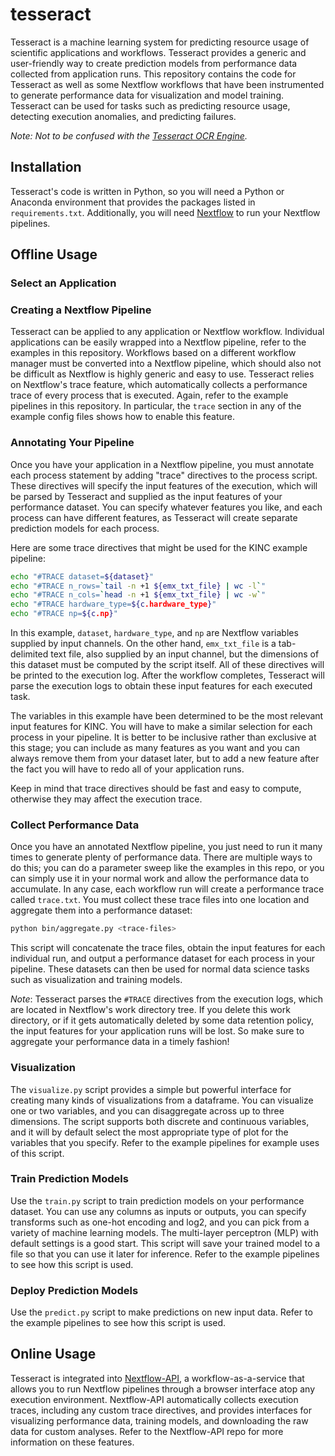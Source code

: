 # tesseract

Tesseract is a machine learning system for predicting resource usage of scientific applications and workflows. Tesseract provides a generic and user-friendly way to create prediction models from performance data collected from application runs. This repository contains the code for Tesseract as well as some Nextflow workflows that have been instrumented to generate performance data for visualization and model training. Tesseract can be used for tasks such as predicting resource usage, detecting execution anomalies, and predicting failures.

_Note: Not to be confused with the [Tesseract OCR Engine](https://github.com/tesseract-ocr)._

## Installation

Tesseract's code is written in Python, so you will need a Python or Anaconda environment that provides the packages listed in `requirements.txt`. Additionally, you will need [Nextflow](https://www.nextflow.io/) to run your Nextflow pipelines.

## Offline Usage

### Select an Application

### Creating a Nextflow Pipeline

Tesseract can be applied to any application or Nextflow workflow. Individual applications can be easily wrapped into a Nextflow pipeline, refer to the examples in this repository. Workflows based on a different workflow manager must be converted into a Nextflow pipeline, which should also not be difficult as Nextflow is highly generic and easy to use. Tesseract relies on Nextflow's trace feature, which automatically collects a performance trace of every process that is executed. Again, refer to the example pipelines in this repository. In particular, the `trace` section in any of the example config files shows how to enable this feature.

### Annotating Your Pipeline

Once you have your application in a Nextflow pipeline, you must annotate each process statement by adding "trace" directives to the process script. These directives will specify the input features of the execution, which will be parsed by Tesseract and supplied as the input features of your performance dataset. You can specify whatever features you like, and each process can have different features, as Tesseract will create separate prediction models for each process.

Here are some trace directives that might be used for the KINC example pipeline:
```bash
echo "#TRACE dataset=${dataset}"
echo "#TRACE n_rows=`tail -n +1 ${emx_txt_file} | wc -l`"
echo "#TRACE n_cols=`head -n +1 ${emx_txt_file} | wc -w`"
echo "#TRACE hardware_type=${c.hardware_type}"
echo "#TRACE np=${c.np}"
```

In this example, `dataset`, `hardware_type`, and `np` are Nextflow variables supplied by input channels. On the other hand, `emx_txt_file` is a tab-delimited text file, also supplied by an input channel, but the dimensions of this dataset must be computed by the script itself. All of these directives will be printed to the execution log. After the workflow completes, Tesseract will parse the execution logs to obtain these input features for each executed task.

The variables in this example have been determined to be the most relevant input features for KINC. You will have to make a similar selection for each process in your pipeline. It is better to be inclusive rather than exclusive at this stage; you can include as many features as you want and you can always remove them from your dataset later, but to add a new feature after the fact you will have to redo all of your application runs.

Keep in mind that trace directives should be fast and easy to compute, otherwise they may affect the execution trace.

### Collect Performance Data

Once you have an annotated Nextflow pipeline, you just need to run it many times to generate plenty of performance data. There are multiple ways to do this; you can do a parameter sweep like the examples in this repo, or you can simply use it in your normal work and allow the performance data to accumulate. In any case, each workflow run will create a performance trace called `trace.txt`. You must collect these trace files into one location and aggregate them into a performance dataset:
```bash
python bin/aggregate.py <trace-files>
```

This script will concatenate the trace files, obtain the input features for each individual run, and output a performance dataset for each process in your pipeline. These datasets can then be used for normal data science tasks such as visualization and training models.

_Note_: Tesseract parses the `#TRACE` directives from the execution logs, which are located in Nextflow's work directory tree. If you delete this work directory, or if it gets automatically deleted by some data retention policy, the input features for your application runs will be lost. So make sure to aggregate your performance data in a timely fashion!

### Visualization

The `visualize.py` script provides a simple but powerful interface for creating many kinds of visualizations from a dataframe. You can visualize one or two variables, and you can disaggregate across up to three dimensions. The script supports both discrete and continuous variables, and it will by default select the most appropriate type of plot for the variables that you specify. Refer to the example pipelines for example uses of this script.

### Train Prediction Models

Use the `train.py` script to train prediction models on your performance dataset. You can use any columns as inputs or outputs, you can specify transforms such as one-hot encoding and log2, and you can pick from a variety of machine learning models. The multi-layer perceptron (MLP) with default settings is a good start. This script will save your trained model to a file so that you can use it later for inference. Refer to the example pipelines to see how this script is used.

### Deploy Prediction Models

Use the `predict.py` script to make predictions on new input data. Refer to the example pipelines to see how this script is used.

## Online Usage

Tesseract is integrated into [Nextflow-API](https://github.com/SciDAS/nextflow-api), a workflow-as-a-service that allows you to run Nextflow pipelines through a browser interface atop any execution environment. Nextflow-API automatically collects execution traces, including any custom trace directives, and provides interfaces for visualizing performance data, training models, and downloading the raw data for custom analyses. Refer to the Nextflow-API repo for more information on these features.